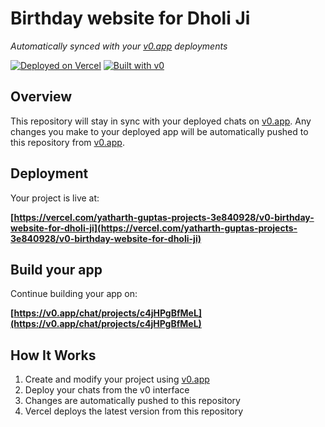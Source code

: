 # Birthday website for Dholi Ji

*Automatically synced with your [v0.app](https://v0.app) deployments*

[![Deployed on Vercel](https://img.shields.io/badge/Deployed%20on-Vercel-black?style=for-the-badge&logo=vercel)](https://vercel.com/yatharth-guptas-projects-3e840928/v0-birthday-website-for-dholi-ji)
[![Built with v0](https://img.shields.io/badge/Built%20with-v0.app-black?style=for-the-badge)](https://v0.app/chat/projects/c4jHPgBfMeL)

## Overview

This repository will stay in sync with your deployed chats on [v0.app](https://v0.app).
Any changes you make to your deployed app will be automatically pushed to this repository from [v0.app](https://v0.app).

## Deployment

Your project is live at:

**[https://vercel.com/yatharth-guptas-projects-3e840928/v0-birthday-website-for-dholi-ji](https://vercel.com/yatharth-guptas-projects-3e840928/v0-birthday-website-for-dholi-ji)**

## Build your app

Continue building your app on:

**[https://v0.app/chat/projects/c4jHPgBfMeL](https://v0.app/chat/projects/c4jHPgBfMeL)**

## How It Works

1. Create and modify your project using [v0.app](https://v0.app)
2. Deploy your chats from the v0 interface
3. Changes are automatically pushed to this repository
4. Vercel deploys the latest version from this repository
